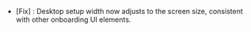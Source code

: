 - [Fix] : Desktop setup width now adjusts to the screen size, consistent with other onboarding UI elements. 